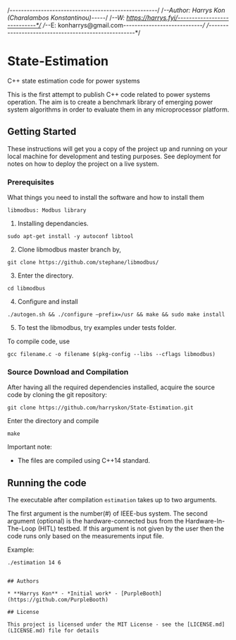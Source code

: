 /*----------------------------------------------------*/
/*--Author: Harrys Kon (Charalambos Konstantinou)-----*/
/*--W: https://harrys.fyi/----------------------------*/
/*--E: konharrys@gmail.com----------------------------*/
/*----------------------------------------------------*/
# State-Estimation
C++ state estimation code for power systems

This is the first attempt to publish C++ code related to power systems operation. The aim is to create a benchmark library of emerging power system algorithms in order to evaluate them in any microprocessor platform. 

## Getting Started

These instructions will get you a copy of the project up and running on your local machine for development and testing purposes. See deployment for notes on how to deploy the project on a live system.

### Prerequisites

What things you need to install the software and how to install them

```
libmodbus: Modbus library
```

1) Installing dependancies.

```
sudo apt-get install -y autoconf libtool
```

2) Clone libmodbus master branch by,

```
git clone https://github.com/stephane/libmodbus/
```

3) Enter the directory.

```
cd libmodbus
```

4) Configure and install

```
./autogen.sh && ./configure –prefix=/usr && make && sudo make install
```

5) To test the libmodbus, try examples under tests folder.

To compile code, use 
```
gcc filename.c -o filename $(pkg-config --libs --cflags libmodbus)
```

### Source Download and Compilation

After having all the required dependencies installed, acquire the source code by cloning the git repository:

```
git clone https://github.com/harryskon/State-Estimation.git
```
Enter the directory and compile

```
make
```
Important note:

  * The files are compiled using C++14 standard.

## Running the code

The executable after compilation ```estimation``` takes up to two arguments.

The first argument is the number(#) of IEEE-bus system.
The second argument (optional) is the hardware-connected bus from the Hardware-In-The-Loop (HITL) testbed. If this argument is not given by the user then the code runs only based on the measurements input file.   

Example:
```
./estimation 14 6
```

```

## Authors

* **Harrys Kon** - *Initial work* - [PurpleBooth](https://github.com/PurpleBooth)

## License

This project is licensed under the MIT License - see the [LICENSE.md](LICENSE.md) file for details

